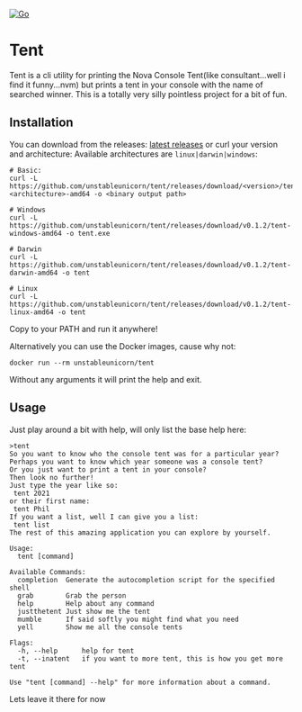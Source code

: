 [![Go](https://github.com/unstableunicorn/tent/actions/workflows/go.yml/badge.svg)](https://github.com/unstableunicorn/tent/actions/workflows/go.yml)

# Tent
Tent is a cli utility for printing the Nova Console Tent(like consultant...well i find it funny...nvm) but prints a tent in your console with the name of searched winner.
This is a totally very silly pointless project for a bit of fun.

## Installation
You can download from the releases: [latest releases](https://github.com/unstableunicorn/tent/releases/latest) or curl your version and architecture:
Available architectures are `linux|darwin|windows`:
```
# Basic:
curl -L https://github.com/unstableunicorn/tent/releases/download/<version>/tent-<architecture>-amd64 -o <binary output path>

# Windows
curl -L https://github.com/unstableunicorn/tent/releases/download/v0.1.2/tent-windows-amd64 -o tent.exe

# Darwin
curl -L https://github.com/unstableunicorn/tent/releases/download/v0.1.2/tent-darwin-amd64 -o tent

# Linux
curl -L https://github.com/unstableunicorn/tent/releases/download/v0.1.2/tent-linux-amd64 -o tent
```
Copy to your PATH and run it anywhere!

Alternatively you can use the Docker images, cause why not:
```
docker run --rm unstableunicorn/tent
```
Without any arguments it will print the help and exit.

## Usage
Just play around a bit with help, will only list the base help here:
```
>tent
So you want to know who the console tent was for a particular year?
Perhaps you want to know which year someone was a console tent?
Or you just want to print a tent in your console?
Then look no further!
Just type the year like so:
 tent 2021
or their first name:
 tent Phil
If you want a list, well I can give you a list:
 tent list
The rest of this amazing application you can explore by yourself.

Usage:
  tent [command]

Available Commands:
  completion  Generate the autocompletion script for the specified shell
  grab        Grab the person
  help        Help about any command
  justthetent Just show me the tent
  mumble      If said softly you might find what you need
  yell        Show me all the console tents

Flags:
  -h, --help      help for tent
  -t, --inatent   if you want to more tent, this is how you get more tent

Use "tent [command] --help" for more information about a command.
```

Lets leave it there for now

